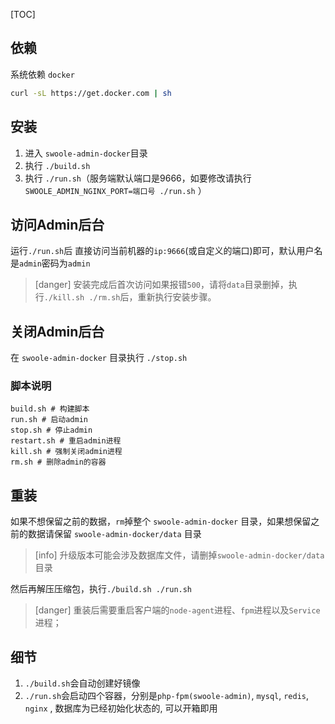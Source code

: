 [TOC]
## 依赖

系统依赖 `docker` 

```bash
curl -sL https://get.docker.com | sh
```

## 安装

1. 进入 `swoole-admin-docker`目录
2. 执行 `./build.sh`
3. 执行 `./run.sh`（服务端默认端口是9666，如要修改请执行 `SWOOLE_ADMIN_NGINX_PORT=端口号 ./run.sh` ）

## 访问Admin后台

运行`./run.sh`后 直接访问当前机器的`ip:9666`(或自定义的端口)即可，默认用户名是`admin`密码为`admin`

>[danger] 安装完成后首次访问如果报错`500`，请将`data`目录删掉，执行`./kill.sh ./rm.sh`后，重新执行安装步骤。

## 关闭Admin后台

在 `swoole-admin-docker` 目录执行 `./stop.sh`

### 脚本说明

```shell
build.sh # 构建脚本
run.sh # 启动admin
stop.sh # 停止admin
restart.sh # 重启admin进程
kill.sh # 强制关闭admin进程
rm.sh # 删除admin的容器
```

## 重装

如果不想保留之前的数据，`rm`掉整个 `swoole-admin-docker` 目录，如果想保留之前的数据请保留 `swoole-admin-docker/data` 目录

>[info] 升级版本可能会涉及数据库文件，请删掉`swoole-admin-docker/data`目录

然后再解压压缩包，执行`./build.sh ./run.sh`

>[danger] 重装后需要重启客户端的`node-agent`进程、`fpm`进程以及`Service`进程；

## 细节

1. `./build.sh`会自动创建好镜像
2. `./run.sh`会启动四个容器，分别是`php-fpm(swoole-admin)`, `mysql`, `redis`, `nginx` , 数据库为已经初始化状态的, 可以开箱即用
